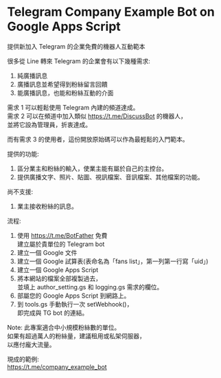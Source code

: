 # Telegram Company Example Bot on Google Apps Script
提供新加入 Telegram 的企業免費的機器人互動範本  

很多從 Line 轉來 Telegram 的企業會有以下幾種需求:  
1. 純廣播訊息  
2. 廣播訊息並希望得到粉絲留言回饋  
3. 能廣播訊息，也能和粉絲互動的介面  
  
需求 1 可以輕鬆使用 Telegram 內建的頻道達成。  
需求 2 可以在頻道中加入類似 https://t.me/DiscussBot 的機器人，  
並將它設為管理員，折衷達成。  
  
而有需求 3 的使用者，這份開放原始碼可以作為最輕鬆的入門範本。  
  
提供的功能:  
1. 區分業主和粉絲的輸入，使業主能有屬於自己的主控台。  
2. 提供廣播文字、照片、貼圖、視訊檔案、音訊檔案、其他檔案的功能。  
  
尚不支援:  
1. 業主接收粉絲的訊息。  
  
流程:
1. 使用 https://t.me/BotFather 免費  
   建立屬於貴單位的 Telegram bot  
2. 建立一個 Google 文件  
3. 建立一個 Google 試算表(表命名為「fans list」，第一列第一行寫「uid」)  
4. 建立一個 Google Apps Script  
5. 將本網站的檔案全部複製過去，  
   並填上 author_setting.gs 和 logging.gs 需求的欄位。  
6. 部屬您的 Google Apps Script 到網路上。  
7. 到 tools.gs 手動執行一次 setWebhook()，  
   即完成與 TG bot 的連結。  

Note: 此專案適合中小規模粉絲數的單位。  
      如果有超過萬人的粉絲量，建議租用或私架伺服器，  
      以應付龐大流量。  

現成的範例:  
https://t.me/company_example_bot  
